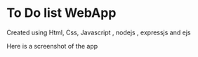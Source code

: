 <h1>To Do list WebApp</h1>
<p>Created using Html, Css, Javascript , nodejs , expressjs and ejs</p>
<p>Here is a screenshot of the app </p>
<img src = >
